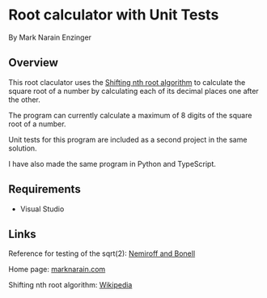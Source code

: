 
Root calculator with Unit Tests
===
By Mark Narain Enzinger

## Overview

This root claculator uses the [Shifting nth root algorithm](https://en.wikipedia.org/wiki/Shifting_nth_root_algorithm) to calculate the square root of a number by calculating each of its decimal places one after the other. 

The program can currently calculate a maximum of 8 digits of the square root of a number. 

Unit tests for this program are included as a second project in the same solution. 

I have also made the same program in Python and TypeScript. 

## Requirements

- Visual Studio

## Links

Reference for testing of the sqrt(2):
[Nemiroff and Bonell](https://apod.nasa.gov/htmltest/rjn_dig.html)

Home page: [marknarain.com](https://marknarain.com)

Shifting nth root algorithm: [Wikipedia](https://en.wikipedia.org/wiki/Shifting_nth_root_algorithm)
